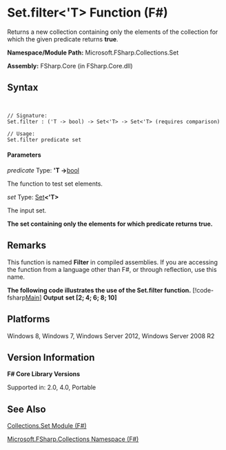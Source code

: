 # Set.filter<'T> Function (F#)

Returns a new collection containing only the elements of the collection for which the given predicate returns **true**.

**Namespace/Module Path:** Microsoft.FSharp.Collections.Set

**Assembly:** FSharp.Core (in FSharp.Core.dll)


## Syntax


```


// Signature:
Set.filter : ('T -> bool) -> Set<'T> -> Set<'T> (requires comparison)

// Usage:
Set.filter predicate set

```



#### Parameters
*predicate*
Type: **'T -&gt;**[bool](http://msdn.microsoft.com/en-us/library/89c0cf9c-49ce-4207-a3be-555851a67dd5)


The function to test set elements.


*set*
Type: [Set](http://msdn.microsoft.com/en-us/library/50cebdce-0cd7-4c5c-8ebc-f3a9e90b38d8)**&lt;'T&gt;**


The input set.



**The set containing only the elements for which predicate returns true.**
## Remarks
This function is named **Filter** in compiled assemblies. If you are accessing the function from a language other than F#, or through reflection, use this name.

**The following code illustrates the use of the Set.filter function.**
[!code-fsharp[Main](snippets/fssets/snippet3.fs)]
**Output**
**set [2; 4; 6; 8; 10]**
## Platforms
Windows 8, Windows 7, Windows Server 2012, Windows Server 2008 R2


## Version Information
**F# Core Library Versions**

Supported in: 2.0, 4.0, Portable




## See Also
[Collections.Set Module &#40;F&#35;&#41;](Collections.Set+Module+%28FSharp%29.md)

[Microsoft.FSharp.Collections Namespace &#40;F&#35;&#41;](Microsoft.FSharp.Collections+Namespace+%28FSharp%29.md)

